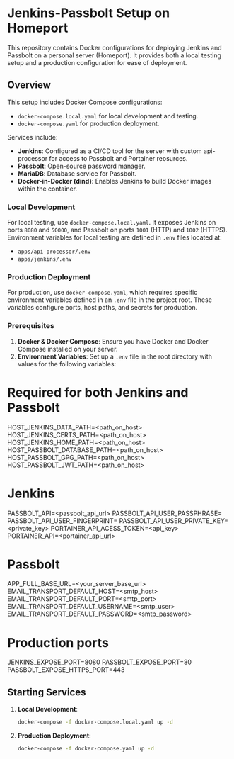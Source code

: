 # Jenkins-Passbolt Setup on Homeport

This repository contains Docker configurations for deploying Jenkins and Passbolt on a personal server (Homeport). It provides both a local testing setup and a production configuration for ease of deployment.

## Overview

This setup includes Docker Compose configurations:
- `docker-compose.local.yaml` for local development and testing.
- `docker-compose.yaml` for production deployment.

Services include:
- **Jenkins**: Configured as a CI/CD tool for the server with custom api-processor for access to Passbolt and Portainer reosurces.
- **Passbolt**: Open-source password manager.
- **MariaDB**: Database service for Passbolt.
- **Docker-in-Docker (dind)**: Enables Jenkins to build Docker images within the container.

### Local Development
For local testing, use `docker-compose.local.yaml`. It exposes Jenkins on ports `8080` and `50000`, and Passbolt on ports `1001` (HTTP) and `1002` (HTTPS). Environment variables for local testing are defined in `.env` files located at:
- `apps/api-processor/.env`
- `apps/jenkins/.env`

### Production Deployment

For production, use `docker-compose.yaml`, which requires specific environment variables defined in an `.env` file in the project root. These variables configure ports, host paths, and secrets for production.

### Prerequisites

1. **Docker & Docker Compose**: Ensure you have Docker and Docker Compose installed on your server.
2. **Environment Variables**: Set up a `.env` file in the root directory with values for the following variables:


  # Required for both Jenkins and Passbolt
  HOST_JENKINS_DATA_PATH=<path_on_host>
  HOST_JENKINS_CERTS_PATH=<path_on_host>
  HOST_JENKINS_HOME_PATH=<path_on_host>
  HOST_PASSBOLT_DATABASE_PATH=<path_on_host>
  HOST_PASSBOLT_GPG_PATH=<path_on_host>
  HOST_PASSBOLT_JWT_PATH=<path_on_host>

  # Jenkins
  PASSBOLT_API=<passbolt_api_url>
  PASSBOLT_API_USER_PASSPHRASE=<passphrase>
  PASSBOLT_API_USER_FINGERPRINT=<fingerprint>
  PASSBOLT_API_USER_PRIVATE_KEY=<private_key>
  PORTAINER_API_ACESS_TOKEN=<api_key>
  PORTAINER_API=<portainer_api_url>

  # Passbolt
  APP_FULL_BASE_URL=<your_server_base_url>
  EMAIL_TRANSPORT_DEFAULT_HOST=<smtp_host>
  EMAIL_TRANSPORT_DEFAULT_PORT=<smtp_port>
  EMAIL_TRANSPORT_DEFAULT_USERNAME=<smtp_user>
  EMAIL_TRANSPORT_DEFAULT_PASSWORD=<smtp_password>

  # Production ports
  JENKINS_EXPOSE_PORT=8080
  PASSBOLT_EXPOSE_PORT=80
  PASSBOLT_EXPOSE_HTTPS_PORT=443

## Starting Services

1. **Local Development**:

   ```bash
   docker-compose -f docker-compose.local.yaml up -d

1. **Production Deployment**:
   ```bash
   docker-compose -f docker-compose.yaml up -d


